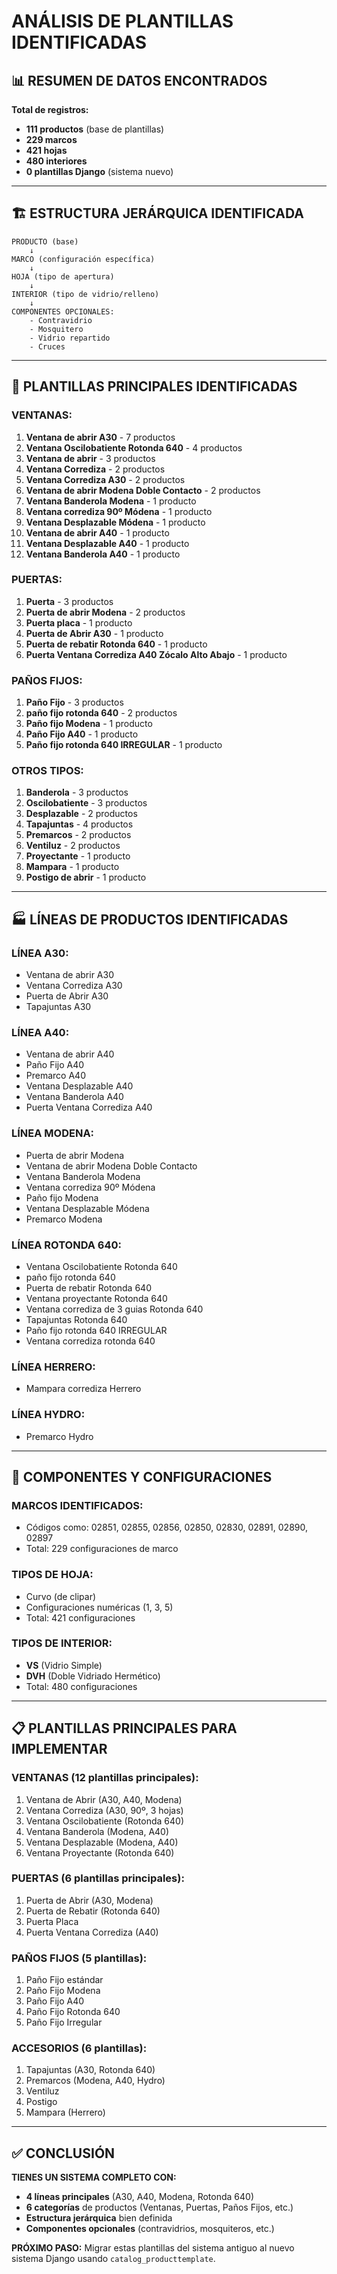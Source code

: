 # ANÁLISIS DE PLANTILLAS IDENTIFICADAS

## 📊 RESUMEN DE DATOS ENCONTRADOS

**Total de registros:**
- **111 productos** (base de plantillas)
- **229 marcos**
- **421 hojas**
- **480 interiores**
- **0 plantillas Django** (sistema nuevo)

---

## 🏗️ ESTRUCTURA JERÁRQUICA IDENTIFICADA

```
PRODUCTO (base)
    ↓
MARCO (configuración específica)
    ↓
HOJA (tipo de apertura)
    ↓
INTERIOR (tipo de vidrio/relleno)
    ↓
COMPONENTES OPCIONALES:
    - Contravidrio
    - Mosquitero
    - Vidrio repartido
    - Cruces
```

---

## 🚪 PLANTILLAS PRINCIPALES IDENTIFICADAS

### **VENTANAS:**
1. **Ventana de abrir A30** - 7 productos
2. **Ventana Oscilobatiente Rotonda 640** - 4 productos
3. **Ventana de abrir** - 3 productos
4. **Ventana Corrediza** - 2 productos
5. **Ventana Corrediza A30** - 2 productos
6. **Ventana de abrir Modena Doble Contacto** - 2 productos
7. **Ventana Banderola Modena** - 1 producto
8. **Ventana corrediza 90º Módena** - 1 producto
9. **Ventana Desplazable Módena** - 1 producto
10. **Ventana de abrir A40** - 1 producto
11. **Ventana Desplazable A40** - 1 producto
12. **Ventana Banderola A40** - 1 producto

### **PUERTAS:**
1. **Puerta** - 3 productos
2. **Puerta de abrir Modena** - 2 productos
3. **Puerta placa** - 1 producto
4. **Puerta de Abrir A30** - 1 producto
5. **Puerta de rebatir Rotonda 640** - 1 producto
6. **Puerta Ventana Corrediza A40 Zócalo Alto Abajo** - 1 producto

### **PAÑOS FIJOS:**
1. **Paño Fijo** - 3 productos
2. **paño fijo rotonda 640** - 2 productos
3. **Paño fijo Modena** - 1 producto
4. **Paño Fijo A40** - 1 producto
5. **Paño fijo rotonda 640 IRREGULAR** - 1 producto

### **OTROS TIPOS:**
1. **Banderola** - 3 productos
2. **Oscilobatiente** - 3 productos
3. **Desplazable** - 2 productos
4. **Tapajuntas** - 4 productos
5. **Premarcos** - 2 productos
6. **Ventiluz** - 2 productos
7. **Proyectante** - 1 producto
8. **Mampara** - 1 producto
9. **Postigo de abrir** - 1 producto

---

## 🏭 LÍNEAS DE PRODUCTOS IDENTIFICADAS

### **LÍNEA A30:**
- Ventana de abrir A30
- Ventana Corrediza A30
- Puerta de Abrir A30
- Tapajuntas A30

### **LÍNEA A40:**
- Ventana de abrir A40
- Paño Fijo A40
- Premarco A40
- Ventana Desplazable A40
- Ventana Banderola A40
- Puerta Ventana Corrediza A40

### **LÍNEA MODENA:**
- Puerta de abrir Modena
- Ventana de abrir Modena Doble Contacto
- Ventana Banderola Modena
- Ventana corrediza 90º Módena
- Paño fijo Modena
- Ventana Desplazable Módena
- Premarco Modena

### **LÍNEA ROTONDA 640:**
- Ventana Oscilobatiente Rotonda 640
- paño fijo rotonda 640
- Puerta de rebatir Rotonda 640
- Ventana proyectante Rotonda 640
- Ventana corrediza de 3 guias Rotonda 640
- Tapajuntas Rotonda 640
- Paño fijo rotonda 640 IRREGULAR
- Ventana corrediza rotonda 640

### **LÍNEA HERRERO:**
- Mampara corrediza Herrero

### **LÍNEA HYDRO:**
- Premarco Hydro

---

## 🔧 COMPONENTES Y CONFIGURACIONES

### **MARCOS IDENTIFICADOS:**
- Códigos como: 02851, 02855, 02856, 02850, 02830, 02891, 02890, 02897
- Total: 229 configuraciones de marco

### **TIPOS DE HOJA:**
- Curvo (de clipar)
- Configuraciones numéricas (1, 3, 5)
- Total: 421 configuraciones

### **TIPOS DE INTERIOR:**
- **VS** (Vidrio Simple)
- **DVH** (Doble Vidriado Hermético)
- Total: 480 configuraciones

---

## 📋 PLANTILLAS PRINCIPALES PARA IMPLEMENTAR

### **VENTANAS (12 plantillas principales):**
1. Ventana de Abrir (A30, A40, Modena)
2. Ventana Corrediza (A30, 90º, 3 hojas)
3. Ventana Oscilobatiente (Rotonda 640)
4. Ventana Banderola (Modena, A40)
5. Ventana Desplazable (Modena, A40)
6. Ventana Proyectante (Rotonda 640)

### **PUERTAS (6 plantillas principales):**
1. Puerta de Abrir (A30, Modena)
2. Puerta de Rebatir (Rotonda 640)
3. Puerta Placa
4. Puerta Ventana Corrediza (A40)

### **PAÑOS FIJOS (5 plantillas):**
1. Paño Fijo estándar
2. Paño Fijo Modena
3. Paño Fijo A40
4. Paño Fijo Rotonda 640
5. Paño Fijo Irregular

### **ACCESORIOS (6 plantillas):**
1. Tapajuntas (A30, Rotonda 640)
2. Premarcos (Modena, A40, Hydro)
3. Ventiluz
4. Postigo
5. Mampara (Herrero)

---

## ✅ CONCLUSIÓN

**TIENES UN SISTEMA COMPLETO CON:**
- **4 líneas principales** (A30, A40, Modena, Rotonda 640)
- **6 categorías** de productos (Ventanas, Puertas, Paños Fijos, etc.)
- **Estructura jerárquica** bien definida
- **Componentes opcionales** (contravidrios, mosquiteros, etc.)

**PRÓXIMO PASO:** Migrar estas plantillas del sistema antiguo al nuevo sistema Django usando `catalog_producttemplate`.